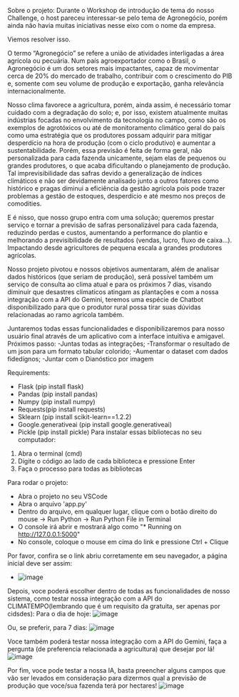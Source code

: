 Sobre o projeto: 
Durante o Workshop de introdução de tema do nosso Challenge, o host pareceu interessar-se 
pelo tema de Agronegócio, porém ainda não havia muitas iniciativas nesse eixo com o nome da empresa. 

Viemos resolver isso. 

O termo “Agronegócio” se refere a união de atividades interligadas a área agrícola ou pecuária. 
Num país agroexportador como o Brasil, o Agronegócio é um dos setores mais impactantes, capaz de 
movimentar cerca de 20% do mercado de trabalho, contribuir com o crescimento do PIB e, somente com 
seu volume de produção e exportação, ganha relevância internacionalmente.

Nosso clima favorece a agricultura, porém, ainda assim, é necessário tomar cuidado com a 
degradação do solo; e, por isso, existem atualmente muitas indústrias focadas no envolvimento da 
tecnologia no campo, como são os exemplos de agrotóxicos ou até de monitoramento climático geral do 
país como uma estratégia que os produtores possam adquirir para mitigar desperdício na hora de 
produção (com o ciclo produtivo) e aumentar a sustentabilidade. Porém, essa previsão é feita de forma 
geral, não personalizada para cada fazenda unicamente, sejam elas de pequenos ou grandes produtores, 
o que acaba dificultando o planejamento de produção. Tal imprevisibilidade das safras devido a 
generalização de índices climáticos e não ser devidamente analisado junto a outros fatores como histórico 
e pragas diminui a eficiência da gestão agrícola pois pode trazer problemas a gestão de estoques,
desperdício e até mesmo nos preços de comodities.

E é nisso, que nosso grupo entra com uma solução; queremos prestar serviço e tornar a previsão 
de safras personalizável para cada fazenda, reduzindo perdas e custos, aumentando a performance do 
plantio e melhorando a previsibilidade de resultados (vendas, lucro, fluxo de caixa...). Impactando desde 
agricultores de pequena escala a grandes produtores agrícolas.

Nosso projeto pivotou e nossos objetivos aumentaram, além de analisar dados históricos (que seriam de produção), será possível também um serviço de consulta ao clima
atual e para os próximos 7 dias, visando diminuir que desastres climaticos atingam as plantações e com a nossa integração com a API do Gemini, teremos uma espécie de Chatbot
disponibilizado para que o produtor rural possa tirar suas dúvidas relacionadas ao ramo agricola também.

Juntaremos todas essas funcionalidades e disponibilizaremos para nosso usuário final através de um aplicativo com a interface intuitiva e amigavel.
Próximos passo:
-Juntas todas as integrações;
-Transformar o resultado de um json para um formato tabular colorido;
-Aumentar o dataset com dados fidedígnos;
-Juntar com o Dianóstico por imagem 

Requirements:
- Flask (pip install flask)
- Pandas (pip install pandas)
- Numpy (pip install numpy)
- Requests(pip install requests)
- Sklearn (pip install scikit-learn==1.2.2)
- Google.generativeai (pip install google.generativeai)
- Pickle (pip install pickle)
Para instalar essas bibliotecas no seu computador:
1. Abra o terminal (cmd)
2. Digite o código ao lado de cada biblioteca e pressione Enter
3. Faça o processo para todas as bibliotecas

Para rodar o projeto:
- Abra o projeto no seu VSCode
- Abra o arquivo 'app.py'
- Dentro do arquivo, em qualquer lugar, clique com o botão direito do mouse -> Run Python -> Run Python File in Terminal
- O console irá abrir e mostrará algo como "* Running on http://127.0.0.1:5000"
- No console, coloque o mouse em cima do link e pressione Ctrl + Clique


Por favor, confira se o link abriu corretamente em seu navegador, a página inicial deve ser assim: 
- ![image](https://github.com/user-attachments/assets/4464afa3-63fd-4cc4-ba02-c4e9d256a9d2)

Depois, voce poderá escolher dentro de todas as funcionalidades de nosso sistema, como testar nossa integração com a API do CLIMATEMPO(lembrando que é um requisito da gratuita, ser apenas por cidsdes):
Para o dia de hoje:
![image](https://github.com/user-attachments/assets/086b0104-9b6b-43a8-8385-e9d0f7df586b)

Ou, se preferir, para 7 dias: 
![image](https://github.com/user-attachments/assets/3a47d12e-c5c3-492e-8f67-8c721a7c5c18)

Voce também poderá testar nossa integração com a API do Gemini, faça a pergunta (de preferencia relacionada a agricultura) que desejar por lá! 
![image](https://github.com/user-attachments/assets/bb210550-256e-4b49-9563-1ecf27a2b80e)

Por fim, voce pode testar a nossa IA, basta preencher alguns campos que vão ser levados em consideração para dizermos qual a previsão de produção que voce/sua fazenda terá por hectares! 
![image](https://github.com/user-attachments/assets/9521d808-e1df-4932-a69d-6b94d72b0caa)


